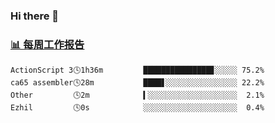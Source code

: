 ### Hi there 👋

<!-- waka-box start -->
### <a href="https://gist.github.com/b3f90cfdb958d2401b019f821c34c859" target="_blank">📊 每周工作报告</a>
```text
ActionScript 3🕓1h36m         ███████████████▊░░░░░ 75.2%
ca65 assembler🕓28m           ████▋░░░░░░░░░░░░░░░░ 22.2%
Other         🕓2m            ▍░░░░░░░░░░░░░░░░░░░░  2.1%
Ezhil         🕓0s            ░░░░░░░░░░░░░░░░░░░░░  0.4%
```
<!-- waka-box end -->

<!--
**yiningv/yiningv** is a ✨ _special_ ✨ repository because its `README.md` (this file) appears on your GitHub profile.
Here are some ideas to get you started:
- 🔭 I’m currently working on ...
- 🌱 I’m currently learning ...
- 👯 I’m looking to collaborate on ...
- 🤔 I’m looking for help with ...
- 💬 Ask me about ...
- 📫 How to reach me: ...
- 😄 Pronouns: ...
- ⚡ Fun fact: ...
-->
